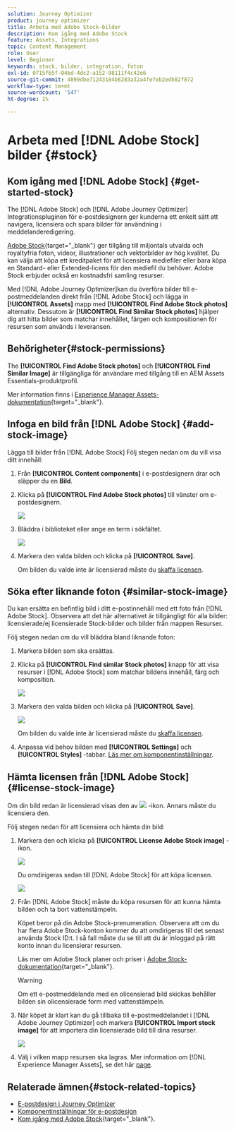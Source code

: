 ```yaml
---
solution: Journey Optimizer
product: journey optimizer
title: Arbeta med Adobe Stock-bilder
description: Kom igång med Adobe Stock
feature: Assets, Integrations
topic: Content Management
role: User
level: Beginner
keywords: stock, bilder, integration, foton
exl-id: 0715f65f-04bd-4dc2-a152-98111f4c42e6
source-git-commit: 4899dbe71243184b6283a32a4fe7eb2edb82f872
workflow-type: tm+mt
source-wordcount: '547'
ht-degree: 1%

---
```


# Arbeta med [!DNL Adobe Stock] bilder {#stock}

## Kom igång med [!DNL Adobe Stock] {#get-started-stock}

The [!DNL Adobe Stock] och [!DNL Adobe Journey Optimizer] Integrationspluginen för e-postdesignern ger kunderna ett enkelt sätt att navigera, licensiera och spara bilder för användning i meddelanderedigering.

[Adobe Stock](https://helpx.adobe.com/stock/get-started.html){target="_blank"} ger tillgång till miljontals utvalda och royaltyfria foton, videor, illustrationer och vektorbilder av hög kvalitet. Du kan välja att köpa ett kreditpaket för att licensiera mediefiler eller bara köpa en Standard- eller Extended-licens för den mediefil du behöver. Adobe Stock erbjuder också en kostnadsfri samling resurser.

Med [!DNL Adobe Journey Optimizer]kan du överföra bilder till e-postmeddelanden direkt från [!DNL Adobe Stock] och lägga in **[!UICONTROL Assets]** mapp med **[!UICONTROL Find Adobe Stock photos]** alternativ. Dessutom är **[!UICONTROL Find Similar Stock photos]** hjälper dig att hitta bilder som matchar innehållet, färgen och kompositionen för resursen som används i leveransen.

## Behörigheter{#stock-permissions}

The **[!UICONTROL Find Adobe Stock photos]** och **[!UICONTROL Find Similar Image]** är tillgängliga för användare med tillgång till en AEM Assets Essentials-produktprofil.

Mer information finns i [Experience Manager Assets-dokumentation](https://experienceleague.adobe.com/docs/experience-manager-assets-essentials/help/get-started-admins/deploy-administer.html#add-users-to-essentials){target="_blank"}.

## Infoga en bild från [!DNL Adobe Stock] {#add-stock-image}

Lägga till bilder från [!DNL Adobe Stock] Följ stegen nedan om du vill visa ditt innehåll:

1. Från **[!UICONTROL Content components]** i e-postdesignern drar och släpper du en **Bild**.

1. Klicka på **[!UICONTROL Find Adobe Stock photos]** till vänster om e-postdesignern.

   ![](assets/stock-find-photos.png)

1. Bläddra i biblioteket eller ange en term i sökfältet.

   ![](assets/stock-select-from-lib.png)

1. Markera den valda bilden och klicka på **[!UICONTROL Save]**.

   Om bilden du valde inte är licensierad måste du [skaffa licensen](#license-stock-image).

## Söka efter liknande foton {#similar-stock-image}

Du kan ersätta en befintlig bild i ditt e-postinnehåll med ett foto från [!DNL Adobe Stock]. Observera att det här alternativet är tillgängligt för alla bilder: licensierade/ej licensierade Stock-bilder och bilder från mappen Resurser.

Följ stegen nedan om du vill bläddra bland liknande foton:

1. Markera bilden som ska ersättas.
1. Klicka på **[!UICONTROL Find similar Stock photos]** knapp för att visa resurser i [!DNL Adobe Stock] som matchar bildens innehåll, färg och komposition.

   ![](assets/stock-similar.png)

1. Markera den valda bilden och klicka på **[!UICONTROL Save]**.

   ![](assets/stock-similar-results.png)

   Om bilden du valde inte är licensierad måste du [skaffa licensen](#license-stock-image).

1. Anpassa vid behov bilden med **[!UICONTROL Settings]** och **[!UICONTROL Styles]** -tabbar. [Läs mer om komponentinställningar](../email/content-components.md).

## Hämta licensen från [!DNL Adobe Stock] {#license-stock-image}

Om din bild redan är licensierad visas den av ![](assets/stock_10.png) -ikon. Annars måste du licensiera den.

Följ stegen nedan för att licensiera och hämta din bild:

1. Markera den och klicka på **[!UICONTROL License Adobe Stock image]** -ikon.

   ![](assets/stock-license-icon.png)

   Du omdirigeras sedan till [!DNL Adobe Stock] för att köpa licensen.

   ![](assets/stock-license-photo.png)

1. Från [!DNL Adobe Stock] måste du köpa resursen för att kunna hämta bilden och ta bort vattenstämpeln.

   Köpet beror på din Adobe Stock-prenumeration. Observera att om du har flera Adobe Stock-konton kommer du att omdirigeras till det senast använda Stock ID:t. I så fall måste du se till att du är inloggad på rätt konto innan du licensierar resursen.

   Läs mer om Adobe Stock planer och priser i [Adobe Stock-dokumentation](https://stock.adobe.com/plans){target="_blank"}.

   >[!WARNING]
   > Om ett e-postmeddelande med en olicensierad bild skickas behåller bilden sin olicensierade form med vattenstämpeln.

1. När köpet är klart kan du gå tillbaka till e-postmeddelandet i [!DNL Adobe Journey Optimizer] och markera **[!UICONTROL Import stock image]** för att importera din licensierade bild till dina resurser.

   ![](assets/stock_6.png)

1. Välj i vilken mapp resursen ska lagras. Mer information om [!DNL Experience Manager Assets], se det här [page](assets.md#get-started-assets).

## Relaterade ämnen{#stock-related-topics}

* [E-postdesign i Journey Optimizer](../email/get-started-email-design.md)
* [Komponentinställningar för e-postdesign](../email/content-components.md)
* [Kom igång med Adobe Stock](https://helpx.adobe.com/stock/get-started.html){target="_blank"}.

